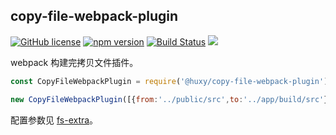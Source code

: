 ## copy-file-webpack-plugin

[![GitHub license](https://img.shields.io/badge/license-MIT-blue.svg)](https://github.com/ahyiru/copy-file-webpack-plugin/blob/develop/LICENSE)
[![npm version](https://img.shields.io/npm/v/@huxy/copy-file-webpack-plugin.svg)](https://www.npmjs.com/package/@huxy/copy-file-webpack-plugin)
[![Build Status](https://api.travis-ci.com/ahyiru/copy-file-webpack-plugin.svg?branch=master)](https://app.travis-ci.com/github/ahyiru/copy-file-webpack-plugin)
[![](https://img.shields.io/badge/blog-ihuxy-blue.svg)](http://ihuxy.com/)

webpack 构建完拷贝文件插件。

```js
const CopyFileWebpackPlugin = require('@huxy/copy-file-webpack-plugin');

new CopyFileWebpackPlugin([{from:'../public/src',to:'../app/build/src'}]),

```

配置参数见 [fs-extra](https://www.npmjs.com/package/fs-extra)。